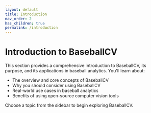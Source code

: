```yaml
---
layout: default
title: Introduction
nav_order: 2
has_children: true
permalink: /introduction
---
```


# Introduction to BaseballCV

This section provides a comprehensive introduction to BaseballCV, its purpose, and its applications in baseball analytics. You'll learn about:

- The overview and core concepts of BaseballCV
- Why you should consider using BaseballCV
- Real-world use cases in baseball analytics
- Benefits of using open-source computer vision tools

Choose a topic from the sidebar to begin exploring BaseballCV.